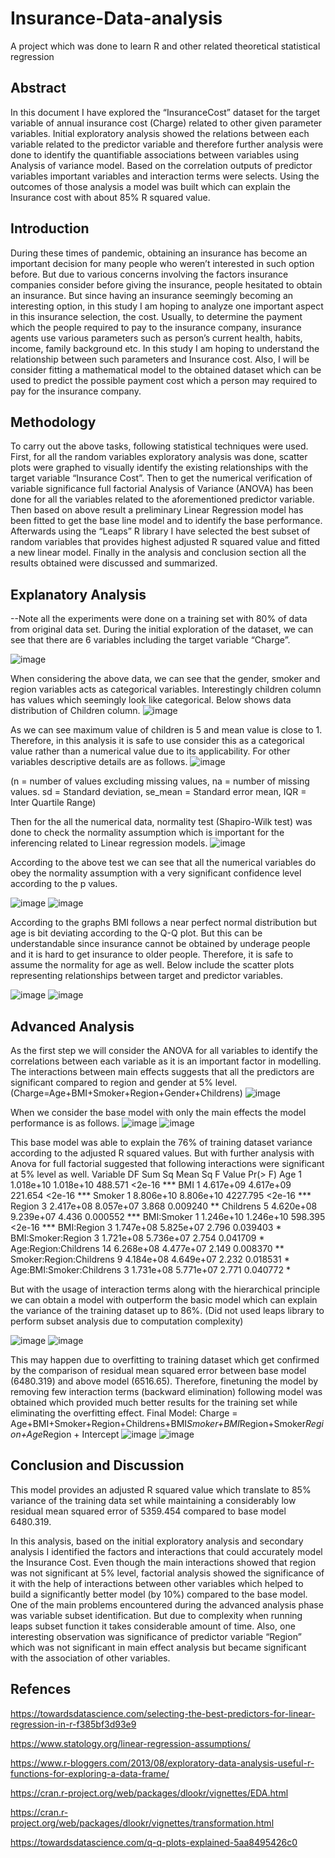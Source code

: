 # Insurance-Data-analysis
A project which was done to learn R and other related theoretical statistical regression 

## Abstract
In this document I have explored the “InsuranceCost” dataset for the target variable of annual insurance cost (Charge) related to other given parameter variables. Initial exploratory analysis showed the relations between each variable related to the predictor variable and therefore further analysis were done to identify the quantifiable associations between variables using Analysis of variance model. Based on the correlation outputs of predictor variables important variables and interaction terms were selects. Using the outcomes of those analysis a model was built which can explain the Insurance cost with about 85% R squared value.

## Introduction
During these times of pandemic, obtaining an insurance has become an important decision for many people who weren’t interested in such option before. But due to various concerns involving the factors insurance companies consider before giving the insurance, people hesitated to obtain an insurance. But since having an insurance seemingly becoming an interesting option, in this study I am hoping to analyze one important aspect in this insurance selection, the cost. Usually, to determine the payment which the people required to pay to the insurance company, insurance agents use various parameters such as person’s current health, habits, income, family background etc. In this study I am hoping to understand the relationship between such parameters and Insurance cost. Also, I will be consider fitting a mathematical model to the obtained dataset which can be used to predict the possible payment cost which a person may required to pay for the insurance company.

## Methodology
To carry out the above tasks, following statistical techniques were used. 
First, for all the random variables exploratory analysis was done, scatter plots were graphed to visually identify the existing relationships with the target variable “Insurance Cost”. 
Then to get the numerical verification of variable significance full factorial Analysis of Variance (ANOVA) has been done for all the variables related to the aforementioned predictor variable.
Then based on above result a preliminary Linear Regression model has been fitted to get the base line model and to identify the base performance. Afterwards using the “Leaps” R library I have selected the best subset of random variables that provides highest adjusted R squared value and fitted a new linear model.
Finally in the analysis and conclusion section all the results obtained were discussed and summarized.

## Explanatory Analysis
--Note all the experiments were done on a training set with 80% of data from original data set.
During the initial exploration of the dataset, we can see that there are 6 variables including the target variable “Charge”.
 
![image](https://user-images.githubusercontent.com/22634281/143720051-2f68e244-fcc8-41d9-9b2a-59167f450cd7.png)
 

When considering the above data, we can see that the gender, smoker and region variables acts as categorical variables. Interestingly children column has values which seemingly look like categorical. Below shows data distribution of Children column.
![image](https://user-images.githubusercontent.com/22634281/143720052-4facd1d9-fa09-4547-9510-476ff67c7303.png)

As we can see maximum value of children is 5 and mean value is close to 1. Therefore, in this analysis it is safe to use consider this as a categorical value rather than a numerical value due to its applicability.
For other variables descriptive details are as follows.
![image](https://user-images.githubusercontent.com/22634281/143720056-2f08a446-0da2-42fa-9070-cd74fbc23b7f.png)



(n = number of values excluding missing values, na = number of missing values. sd = Standard deviation, se_mean = Standard error mean, IQR = Inter Quartile Range)

Then for the all the numerical data, normality test (Shapiro-Wilk test) was done to check the normality assumption which is important for the inferencing related to Linear regression models.
 ![image](https://user-images.githubusercontent.com/22634281/143720059-06ad3429-b3f6-470b-8920-2b8188722248.png)


According to the above test we can see that all the numerical variables do obey the normality assumption with a very significant confidence level according to the p values.

![image](https://user-images.githubusercontent.com/22634281/143720071-dde6ae57-e69f-409f-94ca-78e2c281d1c7.png)
![image](https://user-images.githubusercontent.com/22634281/143720074-ed1b3c16-1dd9-4389-9a7c-5c2bab2dac2c.png)




According to the graphs BMI follows a near perfect normal distribution but age is bit deviating according to the Q-Q plot. But this can be understandable since insurance cannot be obtained by underage people and it is hard to get insurance to older people. Therefore, it is safe to assume the normality for age as well.
Below include the scatter plots representing relationships between target and predictor variables.

![image](https://user-images.githubusercontent.com/22634281/143720079-5ad94d33-071f-429b-96b3-5b566aaa69e6.png)
![image](https://user-images.githubusercontent.com/22634281/143720081-878d2162-61df-4cb1-92ee-667a0f8f55bf.png)






## Advanced Analysis
As the first step we will consider the ANOVA for all variables to identify the correlations between each variable as it is an important factor in modelling. The interactions between main effects suggests that all the predictors are significant compared to region and gender at 5% level.
(Charge=Age+BMI+Smoker+Region+Gender+Childrens)
![image](https://user-images.githubusercontent.com/22634281/143720084-e7117fe0-60b0-4861-85a0-96af2bd2e8dd.png)





When we consider the base model with only the main effects the model performance is as follows.
 ![image](https://user-images.githubusercontent.com/22634281/143720085-0ed81abb-865f-4a5c-95e1-ffaee17d8588.png)
![image](https://user-images.githubusercontent.com/22634281/143720086-30be04a1-0da3-4ba6-af11-bf41ef367819.png)

This base model was able to explain the 76% of training dataset variance according to the adjusted R squared values.
But with further analysis with Anova for full factorial suggested that following interactions were significant at 5% level as well.
Variable	DF	Sum Sq	Mean Sq	F Value	Pr(> F)	
Age	1	1.018e+10	1.018e+10	488.571	<2e-16	***
BMI	1	4.617e+09	4.617e+09	221.654	<2e-16	***
Smoker	1	8.806e+10	8.806e+10	4227.795	<2e-16	***
Region	3	2.417e+08	8.057e+07	3.868	0.009240	**
Childrens	5	4.620e+08	9.239e+07	4.436	0.000552	***
BMI:Smoker	1	1.246e+10	1.246e+10	598.395	<2e-16	***
BMI:Region	3	1.747e+08	5.825e+07	2.796	0.039403	*
BMI:Smoker:Region	3	1.721e+08	5.736e+07	2.754	0.041709	*
Age:Region:Childrens	14	6.268e+08	4.477e+07	2.149	0.008370	**
Smoker:Region:Childrens	9	4.184e+08	4.649e+07	2.232	0.018531	*
Age:BMI:Smoker:Childrens	3	1.731e+08	5.771e+07	2.771	0.040772	*

But with the usage of interaction terms along with the hierarchical principle we can obtain a model with outperform the basic model which can explain the variance of the training dataset up to 86%. (Did not used leaps library to perform subset analysis due to computation complexity)

![image](https://user-images.githubusercontent.com/22634281/143720089-f6222de5-3828-4d8f-84bf-f95fff9f028b.png)
![image](https://user-images.githubusercontent.com/22634281/143720092-1a0988f7-b303-48c9-b8d4-02bafb9824ba.png)



This may happen due to overfitting to training dataset which get confirmed by the comparison of residual mean squared error between base model (6480.319) and above model (6516.65).
Therefore, finetuning the model by removing few interaction terms (backward elimination) following model was obtained which provided much better results for the training set while eliminating the overfitting effect.
Final Model:
Charge = Age+BMI+Smoker+Region+Childrens+BMI*Smoker+BMI*Region+Smoker*Region+Age*Region + Intercept
![image](https://user-images.githubusercontent.com/22634281/143720097-6d245e6d-1ac0-4b9b-862e-47576bbf8886.png)
![image](https://user-images.githubusercontent.com/22634281/143720099-29613ff2-0635-4843-8c11-b062040a8e0c.png)

## Conclusion and Discussion

This model provides an adjusted R squared value which translate to 85% variance of the training data set while maintaining a considerably low residual mean squared error of 5359.454 compared to base model 6480.319.

In this analysis, based on the initial exploratory analysis and secondary analysis I identified the factors and interactions that could accurately model the Insurance Cost. Even though the main interactions showed that region was not significant at 5% level, factorial analysis showed the significance of it with the help of interactions between other variables which helped to build a significantly better model (by 10%) compared to the base model.
One of the main problems encountered during the advanced analysis phase was variable subset identification. But due to complexity when running leaps subset function it takes considerable amount of time. Also, one interesting observation was significance of predictor variable “Region” which was not significant in main effect analysis but became significant with the association of other variables.



## Refences
https://towardsdatascience.com/selecting-the-best-predictors-for-linear-regression-in-r-f385bf3d93e9

https://www.statology.org/linear-regression-assumptions/

https://www.r-bloggers.com/2013/08/exploratory-data-analysis-useful-r-functions-for-exploring-a-data-frame/

https://cran.r-project.org/web/packages/dlookr/vignettes/EDA.html

https://cran.r-project.org/web/packages/dlookr/vignettes/transformation.html

https://towardsdatascience.com/q-q-plots-explained-5aa8495426c0
